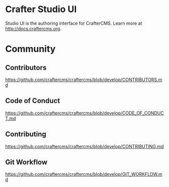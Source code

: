 Crafter Studio UI
=================

Studio UI is the authoring interface for CrafterCMS. Learn more at http://docs.craftercms.org.

# Community
## Contributors
https://github.com/craftercms/craftercms/blob/develop/CONTRIBUTORS.md

## Code of Conduct
https://github.com/craftercms/craftercms/blob/develop/CODE_OF_CONDUCT.md

## Contributing
https://github.com/craftercms/craftercms/blob/develop/CONTRIBUTING.md

## Git Workflow
https://github.com/craftercms/craftercms/blob/develop/GIT_WORKFLOW.md

